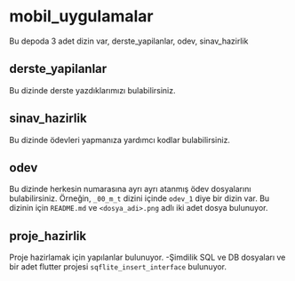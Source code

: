 # mobil_uygulamalar

Bu depoda 3 adet dizin var, derste_yapilanlar, odev, sinav_hazirlik

## derste_yapilanlar
Bu dizinde derste yazdıklarımızı bulabilirsiniz.

## sinav_hazirlik
Bu dizinde ödevleri yapmanıza yardımcı kodlar bulabilirsiniz.

## odev
Bu dizinde herkesin numarasına ayrı ayrı atanmış ödev dosyalarını bulabilirsiniz.
Örneğin, `_00_m_t` dizini içinde `odev_1` diye bir dizin var. 
Bu dizinin için `README.md` ve `<dosya_adi>.png` adlı iki adet dosya bulunuyor.

## proje_hazirlik
Proje hazirlamak için yapılanlar bulunuyor. 
-Şimdilik SQL ve DB dosyaları ve bir adet flutter projesi `sqflite_insert_interface` bulunuyor.
